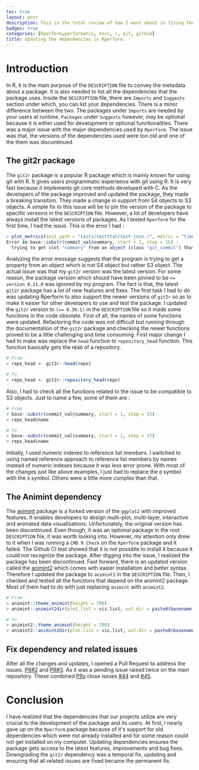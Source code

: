 ```yaml
---
toc: true
layout: post
description: This is the total review of how I went about in fixing the issues with dependencies in Rperform package.
badges: true
categories: [Rperform,performance, test, r, git, github]
title: Updating the dependencies in Rperform.
---
```



# Introduction
In R, it is the main purpose of the `DESCRIPTION` file to convey the metadata about a package. It is also needed to list all the dependencies that the package uses. Inside the `DESCRIPTION` file, there are `Imports` and `Suggests` section under which, you can list your dependencies. There is a minor difference between the two. The packages under `Imports` are needed by your users at runtime. `Packages` under `Suggests` however, may be optional because it is either used for development or optional functionalities. There was a major issue with the major dependencies used by `Rperform`. The issue was that, the versions of the dependencies used were too old and one of the them was discontinued.

## The git2r package
The `git2r` package is a popular R package which is mainly known for using git with R. It gives users programmatic experience with git using R. It is very fast because it implements git core methods developed with C. As the developers of the package improved and updated the package, they made a breaking transition. They made a change in support from S4 objects to S3 objects. A simple fix to this issue will be to pin the version of the package to specific versions in the `DESCRIPTION` file. However, a lot of developers have always install the latest versions of packages. As I tested `Rperform` for the first time, I had the issue. This is the error I had :

``` r
> plot_metrics(test_path = "tests/testthat/test-join.r", metric = "time", num_commits = 2, save_data = FALSE, save_plots = FALSE)
Error in base::substr(commit_val@summary, start = 1, stop = 15) : 
  trying to get slot "summary" from an object (class "git_commit") that is not an S4 object 
```

Analyzing the error message suggests that the program is trying to get a property from an object which is not S4 object but rather S3 object. 
The actual issue was that my `git2r` version was the latest version. For some reason, the package version which should have been pinned to be `<= version 0.21.0` was ignored by my program. The fact is that, the latest `git2r` package has a lot of new features and fixes. The first task I had to do was updating Rperform to also support the newer versions of `git2r` so as to make it easier for other developers to use and test the package. I updated the `git2r` version to `(>= 0.30.1)` in the `DESCRIPTION` file so it made some functions in the code obsolete. First of all, the names of some functions were updated. Refactoring the code was not difficult but running through the documentation of the `git2r` package and checking the newer functions proved to be a little challenging and time consuming. 
First major change I had to make was replace the `head` function to `repository_head` function. This function basically gets the `HEAD` of a repository.


``` r
# From
> repo_head <- git2r::head(repo)
```
``` r
# To
> repo_head <- git2r::repository_head(repo)
```

Also, I had to check all the functions related to the issue to be compatible to S3 objects. Just to name a few, some of them are :
``` r
# From
> base::substr(commit_val@summary, start = 1, stop = 15)
> repo_head@name
```

``` r
# To
> base::substr(commit_val$summary, start = 1, stop = 15)
> repo_head$name
```
Initially, I used numeric indexes to reference list members. I switched to using named reference approach to reference list members by names instead of numeric indexes because it was less error prone. With most of the changes just like above examples, I just had to replace the `@` symbol with the `$` symbol. Others were a little more complex than that.

## The Animint dependency
The [animint](https://github.com/tdhock/animint) package is a forked version of the `ggplot2` with improved features. It enables developers to design multi-plot, multi-layer, interactive and animated data visualizations. Unfortunately, the original version has been discontinued. Even though, it was an optional package in the root `DESCRIPTION` file, it was worth looking into. However, my attention only drew to it when I was running a `CMD R Check` on the `Rperform` package and it failed. The Github CI test showed that it is not possible to install it because it could not recognize the package. After digging into the issue, I realized the package has been discontinued. Fast forward, there is an updated version called the [animint2](https://github.com/tdhock/animint2) which comes with easier installation and better syntax. Therefore I updated the package to `animint2` in the `DESCRIPTION` file. Then, I checked and tested all the functions that depend on the animint2 package. Most of them had to do with just replacing `animint` with `animint2`.

``` r
# From
> animint::theme_animint(height = 700)
> animint::animint2dir(plot.list = viz.list, out.dir = paste0(basename(getwd()), "_", "time_animint"))
```

``` r
# To
> animint2::theme_animint(height = 700)
> animint2::animint2dir(plot.list = viz.list, out.dir = paste0(basename(getwd()), "_", "time_animint"))
```

## Fix dependency and related issues
After all the changes and updates, I opened a Pull Request to address the issues. [PR#2](https://github.com/EngineerDanny/Rperform/pull/2) and
[PR#3](https://github.com/EngineerDanny/Rperform/pull/3). As it was a pending issue raised twice on the main repository. These combined [PRs](https://github.com/analyticalmonk/Rperform/pull/47) close issues [#44](https://github.com/analyticalmonk/Rperform/issues/44) and [#45](https://github.com/analyticalmonk/Rperform/issues/45).

# Conclusion
I have realized that the dependencies that our projects utilize are very crucial to the development of the package and its users. At first, I nearly gave up on the `Rperform` package because of it's support for old dependencies which were not already installed and for some reason could not get installed  on my computer. Updating dependencies ensures the package gets access to the latest features, improvements and bug fixes. Downgrading the `git2r` dependency was a temporal fix, updating and ensuring that all related issues are fixed became the permanent fix.
